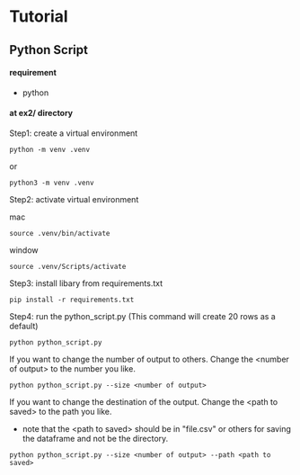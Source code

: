 # Tutorial
## Python Script
#### requirement
- python

#### at ex2/ directory

Step1: create a virtual environment
```
python -m venv .venv
```
or
```
python3 -m venv .venv
```

Step2: activate virtual environment

mac
```
source .venv/bin/activate
```
window
```
source .venv/Scripts/activate
```

Step3: install libary from requirements.txt 
``` 
pip install -r requirements.txt
```

Step4: run the python_script.py (This command will create 20 rows as a default)
``` 
python python_script.py
```
If you want to change the number of output to others. Change the \<number of output> to the number you like.
``` 
python python_script.py --size <number of output>
```
If you want to change the destination of the output. Change the \<path to saved> to the path you like.
- note that the \<path to saved> should be in "file.csv" or others for saving the dataframe and not be the directory.  
``` 
python python_script.py --size <number of output> --path <path to saved>
```